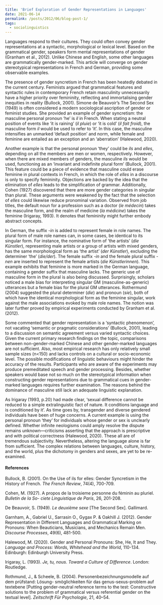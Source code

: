 ```yaml
---
title: 'Brief Exploration of Gender Representations in Languages'
date: 2021-06-14
permalink: /posts/2012/06/blog-post-1/
tags:
  - sociolinguistics
---
```

<!-- wp:paragraph -->
<p>Languages respond to their cultures. They could often convey gender representations at a syntactic, morphological or lexical level. Based on the grammatical gender, speakers form mental representations of gender (Granham et al., 2012). Unlike Chinese and English, some other languages are grammatically gender-marked. This article will converge on gender stereotypical representations in French and German, providing some observable examples.</p>
<!-- /wp:paragraph -->

<!-- wp:paragraph -->
<p>The presence of gender syncretism in French has been heatedly debated in the current century. Feminists argued that grammatical features and syntactic rules in contemporary French retain masculinity unnecessarily have a higher priority over femininity, reflecting and immortalising gender inequities in reality (Bullock, 2001). Simone de Beauvoir’s The Second Sex (1949) is often considered a modern sociological ascription of gender or feminist studies. She provided an example of gender syncretism: the masculine personal pronoun ‘he’ is <em>il </em>in French. When stating a neutral position of events like ‘it is raining’ (<em>il pluie</em>) or ‘it is cold’ (<em>il fait froid</em>), the masculine form <em>il</em> would be used to refer to ‘it’. In this case, the masculine intensifies an unmarked ‘default position’ and norm, while female and feminine are entailed as an exception and an ‘aberration’ (Halewood, 2020).</p>
<!-- /wp:paragraph -->

<!-- wp:paragraph -->
<p>Another example is that the personal pronoun ‘they’ could be <em>ils</em> and <em>elles</em>, depending on all the members are men or women, respectively. However, when there are mixed members of genders, the masculine <em>ils </em>would be used, functioning as an ‘invariant and indefinite plural form’ (Bullock, 2001). This feature could be a piece of evidence that masculine could erase feminine in plural contexts in French, in which the role of <em>elles</em> in a discourse is only to specify femininity. Objections are backed by the idea that the elimination of <em>elles </em>leads to the simplification of grammar. Additionally, Cohen (1927) discovered that there are more gender categories in singular than plural. These arguments were weakened by the fact that the selection of <em>elles</em> could likewise reduce pronominal variation. Observed from job titles, the default noun for a profession such as a doctor (<em>le médecin</em>) takes the masculine form, and the realm of medicine (<em>la médicine</em>) takes the feminine (Irigaray, 1993). It denotes that femininity might further embody abstract concepts.</p>
<!-- /wp:paragraph -->

<!-- wp:paragraph -->
<p>In German, the suffix <em>-in</em> is added to represent female in role names. The plural form of male role names can, in some cases, be identical to its singular form. For instance, the nominative form of ‘the artists’ (<em>die Künstler</em>), representing male artists or a group of artists with mixed genders, has the same morphological form as ‘the artist’ (<em>der Künstler</em>), excluding the determiner ‘the’ (<em>die/der</em>). The female suffix <em>-in</em> and the female plural suffix <em>-nen</em> are inserted to represent the female artists (<em>die Künstlerinnen</em>). This example exhibits that feminine is more marked in the German language, containing a gender suffix that masculine lacks. The generic use of masculine form in the plural is also being discussed. Surprisingly, scholars noticed a male bias for interpreting singular GM (masculine-as-generic) utterances but a female bias for the plural GM utterances. Rothermund (2004) suggested the plural determiner (<em>die</em>) and pronoun (<em>sie</em>), both of which have the identical morphological form as the feminine singular, work against the male associations evoked by male role names. The notion was later further proved by empirical experiments conducted by Granham et al. (2012).</p>
<!-- /wp:paragraph -->

<!-- wp:paragraph -->
<p>Some commented that gender representation is a ‘syntactic phenomenon’, not vacating ‘semantic or pragmatic considerations’ (Bullock, 2001), leading to a discussion on semantic agreement versus varied syntactic choices. Given the current primary research findings on the topic, comparisons between non-gender-marked Chinese and other gender-marked languages are not sufficient. Also, most empirical research has only relatively small sample sizes (n&lt;150) and lacks controls on a cultural or socio-economic level. The possible modifications of linguistic behaviours might hinder the accuracy of the results. Participants who are aware of the experiments may produce premeditated speech and gender processing. Besides, whether speakers would base not so much on the stereotypical information when constructing gender representations due to grammatical cues in gender-marked languages requires further examination. The reasons behind the dominance of masculine still lack an adequate linguistic explanation.</p>
<!-- /wp:paragraph -->

<!-- wp:paragraph -->
<p>As Irigaray (1993, p.20) had made clear, ‘sexual difference cannot be reduced to a simple extralinguistic fact of nature. It conditions language and is conditioned by it’. As time goes by, transgender and diverse gendered individuals have been of huge concerns. A current example is using the personal pronoun ‘they’ for individuals whose gender or sex is unclearly defined. Whether infinite neologisms could amply resolve the dispute remains unknown—criticisms asserting that the approach is prescriptive and with political correctness (Halewood, 2020). These all are of tremendous subjectivity. Nevertheless, altering the language alone is far from sufficient. The complex relations between languages, culture, history, and the world, plus the dichotomy in genders and sexes, are yet to be re-examined.</p>
<!-- /wp:paragraph -->

<!-- wp:heading {"level":4} -->
<h4 class="wp-block-heading">References</h4>
<!-- /wp:heading -->

<!-- wp:paragraph -->
<p>Bullock, B. (2001). On the Use of ils for elles: Gender Syncretism in the History of French. <em>The French Review</em>, 74(4), 700-709.</p>
<!-- /wp:paragraph -->

<!-- wp:paragraph -->
<p>Cohen, M. (1927). A propos de la troisieme personne du féminin au pluriel. <em>Bulletin de la So- ciete Linguistique de Paris</em>, 26, 201-208.</p>
<!-- /wp:paragraph -->

<!-- wp:paragraph -->
<p>De Beauvoir, S. (1949). <em>Le deuxième sexe</em> [The Second Sex]. Gallimard.</p>
<!-- /wp:paragraph -->

<!-- wp:paragraph -->
<p>Garnham, A., Gabriel U., Sarrasin O., Gygax P. &amp; Oakhill J. (2012). Gender Representation in Different Languages and Grammatical Marking on Pronouns: When Beauticians, Musicians, and Mechanics Remain Men. <em>Discourse Processes</em>, 49(6), 481-500.</p>
<!-- /wp:paragraph -->

<!-- wp:paragraph -->
<p>Halewood, M. (2020). Gender and Personal Pronouns: She, He, It and They. <em>Language and Process: Words, Whitehead and the World</em>, 110-134. Edinburgh: Edinburgh University Press.</p>
<!-- /wp:paragraph -->

<!-- wp:paragraph -->
<p>Irigaray, L. (1993). <em>Je, tu, nous. Toward a Culture of Difference</em>. London: Routledge.</p>
<!-- /wp:paragraph -->

<!-- wp:paragraph -->
<p>Rothmund, J., &amp; Scheele, B. (2004). Personenbezeichnungsmodelle auf dem prüfstand: Lösung- smöglichkeiten für das genus-sexus-problem auf textebene [Putting gender-neutral reference terms to the test: Constructive solutions to the problem of grammatical versus referential gender on the textual level]. <em>Zeitschrift Für Psychologie</em>, 21, 40–54.</p>
<!-- /wp:paragraph -->
